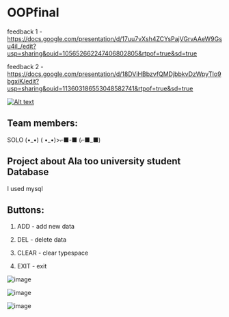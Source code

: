 # OOPfinal

feedback 1 - https://docs.google.com/presentation/d/17uu7vXsh4ZCYsPajVGrvAAeW9Gsu4iI_/edit?usp=sharing&ouid=105652662247406802805&rtpof=true&sd=true

feedback 2 - https://docs.google.com/presentation/d/18DViHBbzvfQMDjbbkvDzWpyTIo9bgxiK/edit?usp=sharing&ouid=113603186553048582741&rtpof=true&sd=true

[![Alt text](https://img.youtube.com/vi/VID/0.jpg)](https://www.youtube.com/watch?v=VID)

## Team members:
SOLO (•\_•) ( •\_•)>⌐■-■ (⌐■_■)

## Project about Ala too university student Database
I used mysql

## Buttons:

1) ADD - add new data

2) DEL - delete data

3) CLEAR - clear typespace

4) EXIT - exit 

![image](https://user-images.githubusercontent.com/73985106/147854207-96888c68-d67e-4b08-b32c-bb661a9f24c9.png)



![image](https://user-images.githubusercontent.com/73985106/147854242-e2831d53-0b8f-47c8-87d3-857561d8c67d.png)



![image](https://user-images.githubusercontent.com/73985106/147854248-e8f35a81-fedc-42f6-8f80-327fcafe3cdd.png)
